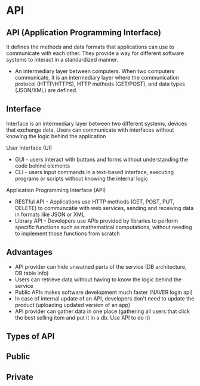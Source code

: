 # API
## API (Application Programming Interface)

It defines the methods and data formats that applications can use to communicate with each other. They provide a way for different software systems to interact in a standardized manner.
- An intermediary layer between computers. When two computers communicate, it is an intermediary layer where the communication protocol (HTTP/HTTPS), HTTP methods (GET/POST), and data types (JSON/XML) are defined.

## Interface

Interface is an intermediary layer between two different systems, devices that exchange data. Users can communicate with interfaces without knowing the logic behind the application

User Interface (UI)
- GUI - users interact with buttons and forms without understanding the code behind elements
- CLI - users input commands in a text-based interface, executing programs or scripts without knowing the internal logic

Application Programming Interface (API)
- RESTful API - Applications use HTTP methods (GET, POST, PUT, DELETE) to communcatie with web services, sending and receiving data in formats like JSON or XML
- Library API - Developers use APIs provided by libraries to perform specific functions such as mathematical computations, without needing to implement those functions from scratch

## Advantages
- API provider can hide unwatned parts of the service (DB architecture, DB table info)
- Users can retrieve data without having to know the logic behind the service
- Public APIs makes software development much faster (NAVER login api) 
- In case of internal update of an API, developers don't need to update the product (uploading updated version of an app)
- API provider can gather data in one place (gathering all users that click the best selling item and put it in a db. Use API to do it)

## Types of API
Public
- 
Private
- 